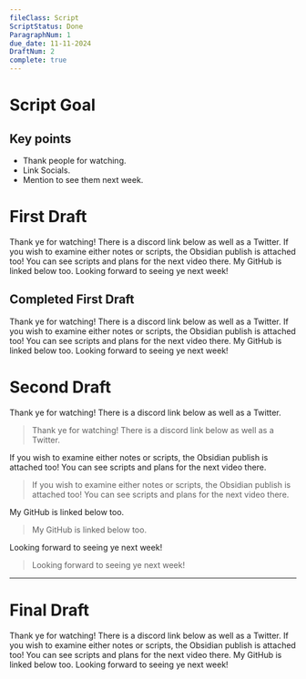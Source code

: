 ```yaml
---
fileClass: Script
ScriptStatus: Done
ParagraphNum: 1
due_date: 11-11-2024
DraftNum: 2
complete: true
---
```

# Script Goal

## Key points
- Thank people for watching.
- Link Socials.
- Mention to see them next week.


# First Draft 

Thank ye for watching! There is a discord link below as well as a Twitter. If you wish to examine either notes or scripts, the Obsidian publish is attached too! You can see scripts and plans for the next video there. My GitHub is linked below too. Looking forward to seeing ye next week!







## Completed First Draft

Thank ye for watching! There is a discord link below as well as a Twitter. If you wish to examine either notes or scripts, the Obsidian publish is attached too! You can see scripts and plans for the next video there. My GitHub is linked below too. Looking forward to seeing ye next week!



# Second Draft

Thank ye for watching! There is a discord link below as well as a Twitter.
> Thank ye for watching! There is a discord link below as well as a Twitter.

 If you wish to examine either notes or scripts, the Obsidian publish is attached too! You can see scripts and plans for the next video there.
>  If you wish to examine either notes or scripts, the Obsidian publish is attached too! You can see scripts and plans for the next video there.

 My GitHub is linked below too.
>  My GitHub is linked below too.

 Looking forward to seeing ye next week!
> Looking forward to seeing ye next week!
---



# Final Draft

Thank ye for watching! There is a discord link below as well as a Twitter.  If you wish to examine either notes or scripts, the Obsidian publish is attached too! You can see scripts and plans for the next video there.  My GitHub is linked below too. Looking forward to seeing ye next week!